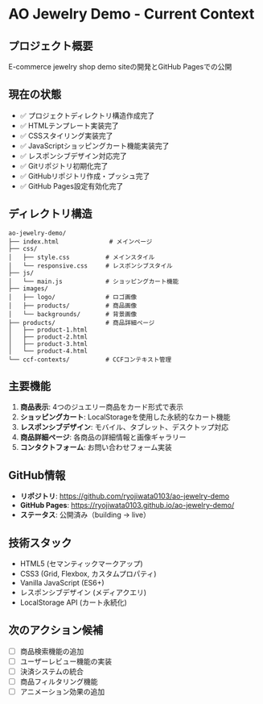 # AO Jewelry Demo - Current Context

## プロジェクト概要
E-commerce jewelry shop demo siteの開発とGitHub Pagesでの公開

## 現在の状態
- ✅ プロジェクトディレクトリ構造作成完了
- ✅ HTMLテンプレート実装完了
- ✅ CSSスタイリング実装完了
- ✅ JavaScriptショッピングカート機能実装完了
- ✅ レスポンシブデザイン対応完了
- ✅ Gitリポジトリ初期化完了
- ✅ GitHubリポジトリ作成・プッシュ完了
- ✅ GitHub Pages設定有効化完了

## ディレクトリ構造
```
ao-jewelry-demo/
├── index.html              # メインページ
├── css/
│   ├── style.css          # メインスタイル
│   └── responsive.css     # レスポンシブスタイル
├── js/
│   └── main.js            # ショッピングカート機能
├── images/
│   ├── logo/              # ロゴ画像
│   ├── products/          # 商品画像
│   └── backgrounds/       # 背景画像
├── products/              # 商品詳細ページ
│   ├── product-1.html
│   ├── product-2.html
│   ├── product-3.html
│   └── product-4.html
└── ccf-contexts/          # CCFコンテキスト管理
```

## 主要機能
1. **商品表示**: 4つのジュエリー商品をカード形式で表示
2. **ショッピングカート**: LocalStorageを使用した永続的なカート機能
3. **レスポンシブデザイン**: モバイル、タブレット、デスクトップ対応
4. **商品詳細ページ**: 各商品の詳細情報と画像ギャラリー
5. **コンタクトフォーム**: お問い合わせフォーム実装

## GitHub情報
- **リポジトリ**: https://github.com/ryojiwata0103/ao-jewelry-demo
- **GitHub Pages**: https://ryojiwata0103.github.io/ao-jewelry-demo/
- **ステータス**: 公開済み（building → live）

## 技術スタック
- HTML5 (セマンティックマークアップ)
- CSS3 (Grid, Flexbox, カスタムプロパティ)
- Vanilla JavaScript (ES6+)
- レスポンシブデザイン (メディアクエリ)
- LocalStorage API (カート永続化)

## 次のアクション候補
- [ ] 商品検索機能の追加
- [ ] ユーザーレビュー機能の実装
- [ ] 決済システムの統合
- [ ] 商品フィルタリング機能
- [ ] アニメーション効果の追加